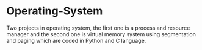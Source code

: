 # Operating-System
 Two projects in operating system, the first one is a process and resource manager and the second one is virtual memory system using segmentation and paging which are coded in Python and C language.
